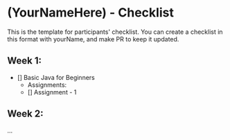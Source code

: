 # (YourNameHere) - Checklist
This is the template for participants' checklist. You can create a checklist in this format with yourName, and make PR to keep it updated.

## Week 1:

- [] Basic Java for Beginners
  * Assignments:
  - [] Assignment - 1

 ## Week 2:
...
